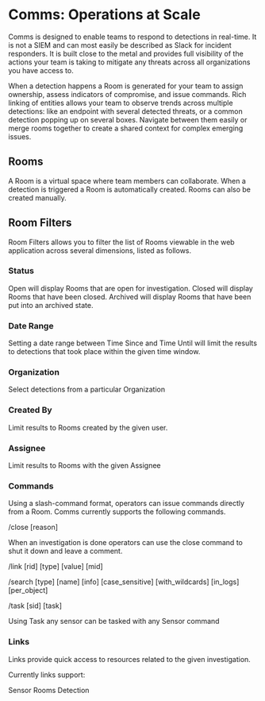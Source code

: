 # Comms: Operations at Scale

Comms is designed to enable teams to respond to detections in real-time. It is not a SIEM and can most easily be described as Slack for incident responders. It is built close to the metal and provides full visibility of the actions your team is taking to mitigate any threats across all organizations you have access to.

When a detection happens a Room is generated for your team to assign ownership, assess indicators of compromise, and issue commands. Rich linking of entities allows your team to observe trends across multiple detections: like an endpoint with several detected threats, or a common detection popping up on several boxes. Navigate between them easily or merge rooms together to create a shared context for complex emerging issues.

## Rooms

A Room is a virtual space where team members can collaborate. When a detection is triggered a Room is automatically created. Rooms can also be created manually.

## Room Filters

Room Filters allows you to filter the list of Rooms viewable in the web application across several dimensions, listed as follows.

### Status

Open will display Rooms that are open for investigation.
Closed will display Rooms that have been closed.
Archived will display Rooms that have been put into an archived state.

### Date Range

Setting a date range between Time Since and Time Until will limit the results to detections that took place within the given time window.

### Organization

Select detections from a particular Organization <link>

### Created By

Limit results to Rooms created by the given user.

### Assignee

Limit results to Rooms with the given Assignee

### Commands

Using a slash-command format, operators can issue commands directly from a Room. Comms currently supports the following commands.

/close [reason]

When an investigation is done operators can use the close command to shut it down and leave a comment.

/link [rid] [type] [value] [mid]

/search [type] [name] [info] [case_sensitive] [with_wildcards] [in_logs] [per_object]

/task [sid] [task]

Using Task any sensor can be tasked with any Sensor command <link>

### Links

Links provide quick access to resources related to the given investigation.

Currently links support:

Sensor
Rooms
Detection
